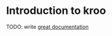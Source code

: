 # Introduction to kroo

TODO: write [great documentation](http://jacobian.org/writing/what-to-write/)
